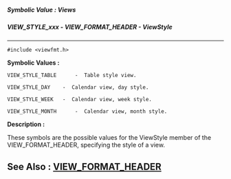 ##### Symbolic Value : Views
##### VIEW_STYLE_xxx - VIEW_FORMAT_HEADER - ViewStyle
---
```
#include <viewfmt.h>
```

**Symbolic Values :**

	VIEW_STYLE_TABLE	  -  Table style view.

	VIEW_STYLE_DAY	  -  Calendar view, day style.

	VIEW_STYLE_WEEK	  -  Calendar view, week style.

	VIEW_STYLE_MONTH	  -  Calendar view, month style.


**Description :**

These symbols are the possible values for the ViewStyle member of the VIEW_FORMAT_HEADER, specifying the style of a view.


**See Also :**
[VIEW_FORMAT_HEADER](/domino-c-api-docs/reference/Data/VIEW_FORMAT_HEADER)
---
